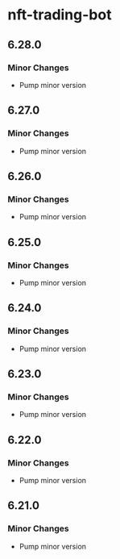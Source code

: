 # nft-trading-bot

## 6.28.0

### Minor Changes

-   Pump minor version

## 6.27.0

### Minor Changes

-   Pump minor version

## 6.26.0

### Minor Changes

-   Pump minor version

## 6.25.0

### Minor Changes

-   Pump minor version

## 6.24.0

### Minor Changes

-   Pump minor version

## 6.23.0

### Minor Changes

-   Pump minor version

## 6.22.0

### Minor Changes

-   Pump minor version

## 6.21.0

### Minor Changes

-   Pump minor version
